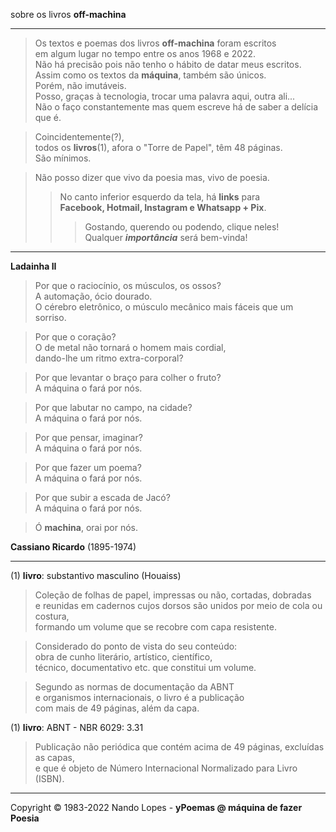 sobre os livros **off-machina**  
___
> Os textos e poemas dos livros **off-machina** foram escritos  
> em algum lugar no tempo entre os anos 1968 e 2022.  
> Não há precisão pois não tenho o hábito de datar meus escritos.  
> Assim como os textos da **máquina**, também são únicos.  
> Porém, não imutáveis.  
> Posso, graças à tecnologia, trocar uma palavra aqui, outra ali...  
> Não o faço constantemente mas quem escreve há de saber a delícia que é.  

> Coincidentemente(?),  
> todos os **livros**(1), afora o "Torre de Papel", têm 48 páginas.  
> São mínimos.

> Não posso dizer que vivo da poesia mas, vivo de poesia.  
>> No canto inferior esquerdo da tela, há **links** para  
>> **Facebook, Hotmail, Instagram e Whatsapp + Pix**.  
>>> Gostando, querendo ou podendo, clique neles!  
>>> Qualquer ***importância*** será bem-vinda!  

___
**Ladainha II**  

> Por que o raciocínio, os músculos, os ossos?  
> A automação, ócio dourado.  
> O cérebro eletrônico, o músculo mecânico mais fáceis que um sorriso.  

> Por que o coração?  
> O de metal não tornará o homem mais cordial,  
> dando-lhe um ritmo extra-corporal?  

> Por que levantar o braço para colher o fruto?  
> A máquina o fará por nós.  

> Por que labutar no campo, na cidade?  
> A máquina o fará por nós.  

> Por que pensar, imaginar?  
> A máquina o fará por nós.  

> Por que fazer um poema?  
> A máquina o fará por nós.  

> Por que subir a escada de Jacó?  
> A máquina o fará por nós.  

> Ó **machina**, orai por nós.  

**Cassiano Ricardo** (1895-1974)  

___
(1) **livro**: substantivo masculino (Houaiss)  

> Coleção de folhas de papel, impressas ou não, cortadas, dobradas  
> e reunidas em cadernos cujos dorsos são unidos por meio de cola ou costura,  
> formando um volume que se recobre com capa resistente.  

> Considerado do ponto de vista do seu conteúdo:  
> obra de cunho literário, artístico, científico,  
> técnico, documentativo etc. que constitui um volume.  

> Segundo as normas de documentação da ABNT  
> e organismos internacionais, o livro é a publicação  
> com mais de 49 páginas, além da capa.  

(1) **livro**: ABNT - NBR 6029: 3.31  

> Publicação não periódica que contém acima de 49 páginas, excluídas as capas,  
> e que é objeto de Número Internacional Normalizado para Livro (ISBN).  
___
Copyright © 1983-2022 Nando Lopes - **yPoemas @ máquina de fazer Poesia**